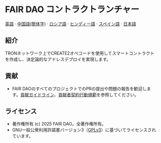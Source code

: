 # FAIR DAO コントラクトランチャー

[英語](README.md)  ·  [中国語(簡体字)](README_CN.md)  ·  [ロシア語](README_RU.md)  ·  [ヒンディー語](README_HI.md)  ·  [スペイン語](README_ES.md)  ·  [日本語](README_JA.md)

## 紹介
TRONネットワーク上でCREATE2オペコードを使用してスマートコントラクトを作成し、決定論的なアドレスデプロイを実現します。

## 貢献

* FAIR DAOのすべてのプロジェクトでのPRの提出や問題の報告を歓迎します。[貢献ガイドライン](https://github.com/fair-dao/.github/blob/main/CONTRIBUTING_JA.md)、[貢献者契約行動規範](https://github.com/fair-dao/.github/blob/main/CODE_OF_CONDUCT.md)を参照してください。

## ライセンス

* 著作権所有 (c) 2025 FAIR DAO。全著作権所有。
* GNU一般公衆利用許諾書バージョン3（[GPLv3](LICENSE)）に基づいてライセンスされています。
